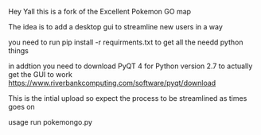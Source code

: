 Hey Yall this is a fork of the Excellent Pokemon GO map

The idea is to add  a desktop gui to streamline new users in a way

you need to run pip install -r requirments.txt to get all the needd python things

in addtion you need to download PyQT 4 for Python version 2.7 to actually get the GUI to work
https://www.riverbankcomputing.com/software/pyqt/download

This is the intial upload so expect the process to be streamlined as times goes on

usage run pokemongo.py
